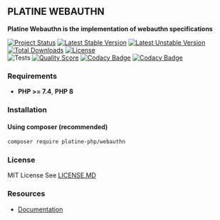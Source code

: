 ## PLATINE WEBAUTHN
**Platine Webauthn is the implementation of webauthn specifications**

[![Project Status](http://opensource.box.com/badges/active.svg)](http://opensource.box.com/badges)
[![Latest Stable Version](https://poser.pugx.org/platine-php/webauthn/v)](https://packagist.org/packages/platine-php/webauthn)
[![Latest Unstable Version](https://poser.pugx.org/platine-php/webauthn/v/unstable)](https://packagist.org/packages/platine-php/webauthn)
[![Total Downloads](https://poser.pugx.org/platine-php/webauthn/downloads)](https://packagist.org/packages/platine-php/webauthn)
[![License](https://poser.pugx.org/platine-php/webauthn/license)](https://packagist.org/packages/platine-php/webauthn)  
![Tests](https://github.com/platine-php/webauthn/actions/workflows/ci.yml/badge.svg)
[![Quality Score](https://img.shields.io/scrutinizer/g/platine-php/webauthn.svg?style=flat-square)](https://scrutinizer-ci.com/g/platine-php/webauthn)
[![Codacy Badge](https://app.codacy.com/project/badge/Grade/f3a0ac83a0bb481384152022165bf3f4)](https://app.codacy.com/gh/platine-php/webauthn/dashboard?utm_source=gh&utm_medium=referral&utm_content=&utm_campaign=Badge_grade)
[![Codacy Badge](https://app.codacy.com/project/badge/Coverage/f3a0ac83a0bb481384152022165bf3f4)](https://app.codacy.com/gh/platine-php/webauthn/dashboard?utm_source=gh&utm_medium=referral&utm_content=&utm_campaign=Badge_coverage)

### Requirements 
- **PHP >= 7.4**, **PHP 8** 

### Installation
#### Using composer (recommended)
```bash
composer require platine-php/webauthn
```

### License
MIT License See [LICENSE.MD](LICENSE.MD)

### Resources
- [Documentation](https://docs.platine-php.com/packages/webauthn)

